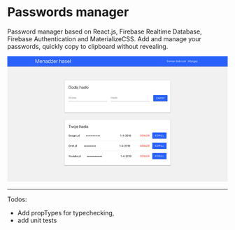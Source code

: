 # Passwords manager

Password manager based on React.js, Firebase Realtime Database, Firebase Authentication and MaterializeCSS. Add and manage your passwords, quickly copy to clipboard without revealing.

![Password Manager](public/assets/app.jpg?raw=true "Title")

---

Todos:

- Add propTypes for typechecking,
- add unit tests
